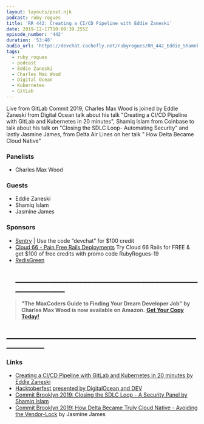 ```yaml
---
layout: layouts/post.njk
podcast: ruby-rogues
title: 'RR 442: Creating a CI/CD Pipeline with Eddie Zaneski'
date: 2019-12-17T10:00:39.255Z
episode_number: '442'
duration: '53:48'
audio_url: 'https://devchat.cachefly.net/rubyrogues/RR_442_Eddie_Shamek_Jasmine.mp3'
tags:
  - ruby_rogues
  - podcast
  - Eddie Zaneski
  - Charles Max Wood
  - Digital Ocean
  - Kubernetes
  - GitLab
---
```

Live from GitLab Commit 2019, Charles Max Wood is joined by Eddie Zaneski from Digital Ocean talk about his talk "Creating a CI/CD Pipeline with GitLab and Kubernetes in 20 minutes", Shamiq Islam from Coinbase to talk about his talk on  "Closing the SDLC Loop- Automating Security" and lastly Jasmine James, from Delta Air Lines on her talk " How Delta Became Cloud Native"  

### Panelists

* Charles Max Wood 

### Guests

* Eddie Zaneski
* Shamiq Islam
* Jasmine James

### Sponsors

* [Sentry](http://sentry.io/) | Use the code “devchat” for $100 credit 
* [Cloud 66 - Pain Free Rails Deployments](https://cloud66.com/rails?utm_source=-&utm_medium=-&utm_campaign=ruby-rogues) Try Cloud 66 Rails for FREE & get $100 of free credits with promo code RubyRogues-19 
* [RedisGreen](https://redisgreen.net/?utm_source=rubyrogues&utm_medium=podcast&utm_campaign=rubyrogues) 
  ## **\_\_\_\_\_\_\_\_\_\_\_\_\_\_\_\_\_\_\_\_\_\_\_\_\_\_\_\_\_\_\_\_\_\_\_\_\_\_\_\_\_\_\_\_\_\_\_\_\_\_\_\_\_\_\_\_\_\_\_\__**

> **"The MaxCoders Guide to Finding Your Dream Developer Job" by Charles Max Wood is now available on Amazon.**  [**Get Your Copy Today!**](https://www.amazon.com/gp/product/B081MBL5C9/ref=as_li_ss_tl?ie=UTF8&linkCode=sl1&tag=devchattv-20&linkId=9d61363241636e2546ef46abba198746&language=en_US)

## **\_\_\_\_\_\_\_\_\_\_\_\_\_\_\_\_\_\_\_\_\_\_\_\_\_\_\_\_\_\_\_\_\_\_\_\_\_\_\_\_\_\_\_\_\_\_\_\_\_\_\_\_\_\_\_\_\_\_\_\_**

### Links

* [Creating a CI/CD Pipeline with GitLab and Kubernetes in 20 minutes by Eddie Zaneski ](https://www.youtube.com/watch?v=-shvwiBwFVI)
* [Hacktoberfest presented by DigitalOcean and DEV](https://hacktoberfest.digitalocean.com/)
* [Commit Brooklyn 2019: Closing the SDLC Loop - A Security Panel  by  Shamiq Islam](https://www.youtube.com/watch?v=IxjjsU_2tyU&list=PLFGfElNsQthaaqEAb6ceZvYnZgzSM50Kg&index=10)
* [Commit Brooklyn 2019: How Delta Became Truly Cloud Native - Avoiding the Vendor-Lock](https://www.youtube.com/watch?v=zV_hFcxoN8I&list=PLFGfElNsQthaaqEAb6ceZvYnZgzSM50Kg&index=3&t=0s)  by Jasmine James



###
